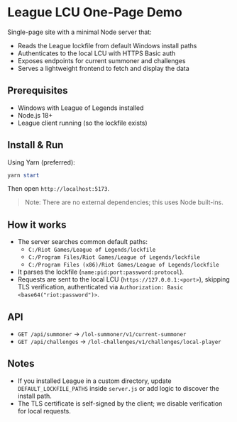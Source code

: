 # League LCU One-Page Demo

Single-page site with a minimal Node server that:

- Reads the League lockfile from default Windows install paths
- Authenticates to the local LCU with HTTPS Basic auth
- Exposes endpoints for current summoner and challenges
- Serves a lightweight frontend to fetch and display the data

## Prerequisites

- Windows with League of Legends installed
- Node.js 18+
- League client running (so the lockfile exists)

## Install & Run

Using Yarn (preferred):

```powershell
yarn start
```

Then open `http://localhost:5173`.

> Note: There are no external dependencies; this uses Node built-ins.

## How it works

- The server searches common default paths:
  - `C:/Riot Games/League of Legends/lockfile`
  - `C:/Program Files/Riot Games/League of Legends/lockfile`
  - `C:/Program Files (x86)/Riot Games/League of Legends/lockfile`
- It parses the lockfile (`name:pid:port:password:protocol`).
- Requests are sent to the local LCU (`https://127.0.0.1:<port>`), skipping TLS verification, authenticated via `Authorization: Basic <base64("riot:password")>`.

## API

- `GET /api/summoner` → `/lol-summoner/v1/current-summoner`
- `GET /api/challenges` → `/lol-challenges/v1/challenges/local-player`

## Notes

- If you installed League in a custom directory, update `DEFAULT_LOCKFILE_PATHS` inside `server.js` or add logic to discover the install path.
- The TLS certificate is self-signed by the client; we disable verification for local requests.


